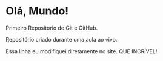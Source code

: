 # Olá, Mundo!
 Primeiro Repositorio de Git e GitHub.
 
 Repositório criado durante uma aula ao vivo. 

Essa linha eu modifiquei diretamente no site. QUE INCRÍVEL!
